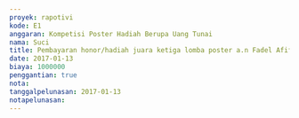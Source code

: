```yaml
---
proyek: rapotivi
kode: E1
anggaran: Kompetisi Poster Hadiah Berupa Uang Tunai
nama: Suci
title: Pembayaran honor/hadiah juara ketiga lomba poster a.n Fadel Afif
date: 2017-01-13
biaya: 1000000
penggantian: true
nota:
tanggalpelunasan: 2017-01-13
notapelunasan:
---
```

